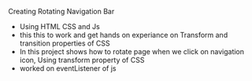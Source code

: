 Creating Rotating Navigation Bar 

 * Using HTML CSS and Js 
 * this this to work and get hands on experiance on Transform and transition properties of CSS
 * In this project shows how to rotate page when we click on navigation icon, Using transform property of CSS
 * worked on eventListener of js
 